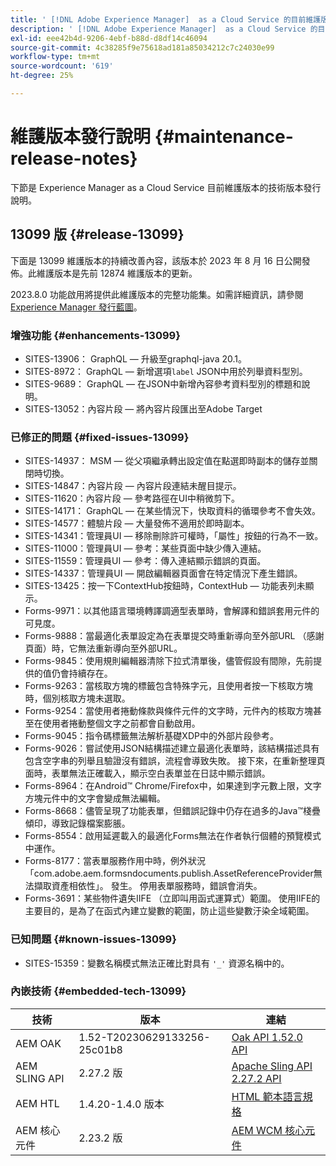 ```yaml
---
title: ' [!DNL Adobe Experience Manager]  as a Cloud Service 的目前維護版本發行說明。'
description: ' [!DNL Adobe Experience Manager]  as a Cloud Service 的目前維護版本發行說明。'
exl-id: eee42b4d-9206-4ebf-b88d-d8df14c46094
source-git-commit: 4c38285f9e75618ad181a85034212c7c24030e99
workflow-type: tm+mt
source-wordcount: '619'
ht-degree: 25%

---
```


# 維護版本發行說明 {#maintenance-release-notes}

下節是 Experience Manager as a Cloud Service 目前維護版本的技術版本發行說明。

## 13099 版 {#release-13099}

下面是 13099 維護版本的持續改善內容，該版本於 2023 年 8 月 16 日公開發佈。此維護版本是先前 12874 維護版本的更新。

2023.8.0 功能啟用將提供此維護版本的完整功能集。如需詳細資訊，請參閱 [Experience Manager 發行藍圖](https://experienceleague.adobe.com/docs/experience-manager-release-information/aem-release-updates/update-releases-roadmap.html)。

### 增強功能 {#enhancements-13099}

- SITES-13906： GraphQL — 升級至graphql-java 20.1。
- SITES-8972： GraphQL — 新增選項```label``` JSON中用於列舉資料型別。
- SITES-9689： GraphQL — 在JSON中新增內容參考資料型別的標題和說明。
- SITES-13052：內容片段 — 將內容片段匯出至Adobe Target

### 已修正的問題 {#fixed-issues-13099}

- SITES-14937： MSM — 從父項繼承轉出設定值在點選即時副本的儲存並關閉時切換。
- SITES-14847：內容片段 — 內容片段連結未醒目提示。
- SITES-11620：內容片段 — 參考路徑在UI中稍微剪下。
- SITES-14171： GraphQL — 在某些情況下，快取資料的循環參考不會失效。
- SITES-14577：體驗片段 — 大量發佈不適用於即時副本。
- SITES-14341：管理員UI — 移除刪除許可權時，「屬性」按鈕的行為不一致。
- SITES-11000：管理員UI — 參考：某些頁面中缺少傳入連結。
- SITES-11559：管理員UI — 參考：傳入連結顯示錯誤的頁面。
- SITES-14337：管理員UI — 開啟編輯器頁面會在特定情況下產生錯誤。
- SITES-13425：按一下ContextHub按鈕時，ContextHub — 功能表列未顯示。
- Forms-9971：以其他語言環境轉譯調適型表單時，會解譯和錯誤套用元件的可見度。
- Forms-9888：當最適化表單設定為在表單提交時重新導向至外部URL （感謝頁面）時，它無法重新導向至外部URL。
- Forms-9845：使用規則編輯器清除下拉式清單後，儘管假設有間隙，先前提供的值仍會持續存在。
- Forms-9263：當核取方塊的標籤包含特殊字元，且使用者按一下核取方塊時，個別核取方塊未選取。
- Forms-9254：當使用者捲動條款與條件元件的文字時，元件內的核取方塊甚至在使用者捲動整個文字之前都會自動啟用。
- Forms-9045：指令碼標籤無法解析基礎XDP中的外部片段參考。
- Forms-9026：嘗試使用JSON結構描述建立最適化表單時，該結構描述具有包含空字串的列舉且驗證沒有錯誤，流程會導致失敗。 接下來，在重新整理頁面時，表單無法正確載入，顯示空白表單並在日誌中顯示錯誤。
- Forms-8964：在Android™ Chrome/Firefox中，如果達到字元數上限，文字方塊元件中的文字會變成無法編輯。
- Forms-8668：儘管呈現了功能表單，但錯誤記錄中仍存在過多的Java™棧疊傾印，導致記錄檔案膨脹。
- Forms-8554：啟用延遲載入的最適化Forms無法在作者執行個體的預覽模式中運作。
- Forms-8177：當表單服務作用中時，例外狀況「com.adobe.aem.formsndocuments.publish.AssetReferenceProvider無法擷取資產相依性」。 發生。 停用表單服務時，錯誤會消失。
- Forms-3691：某些物件遺失IIFE （立即叫用函式運算式）範圍。 使用IIFE的主要目的，是為了在函式內建立變數的範圍，防止這些變數汙染全域範圍。


### 已知問題 {#known-issues-13099}

- SITES-15359：變數名稱模式無法正確比對具有 ```'_'``` 資源名稱中的。

### 內嵌技術 {#embedded-tech-13099}

| 技術 | 版本 | 連結 |
|---|---|---|
| AEM OAK | 1.52-T20230629133256-25c01b8 | [Oak API 1.52.0 API](https://www.javadoc.io/doc/org.apache.jackrabbit/oak-api/1.52.0/index.html) |
| AEM SLING API | 2.27.2 版 | [Apache Sling API 2.27.2 API](https://www.javadoc.io/doc/org.apache.sling/org.apache.sling.api/latest/index.html) |
| AEM HTL | 1.4.20-1.4.0 版本 | [HTML 範本語言規格](https://github.com/adobe/htl-spec) |
| AEM 核心元件 | 2.23.2 版 | [AEM WCM 核心元件](https://github.com/adobe/aem-core-wcm-components) |
